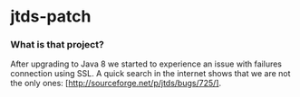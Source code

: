 # jtds-patch

### What is that project?
After upgrading to Java 8 we started to experience an issue with failures connection using SSL. A quick search in the internet shows that we are not the only ones: [http://sourceforge.net/p/jtds/bugs/725/]. 

